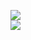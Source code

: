[![](https://img.shields.io/badge/Made%20With-Github%20Spray-lightgrey.svg?style=for-the-badge&logo=github)](https://github.com/Annihil/github-spray#4811)  
[![](https://i.imgur.com/2DrTn0Z.gif)](https://github.com/Annihil/github-spray)